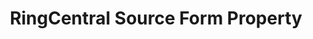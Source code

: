 ---
# -------------------------- #
#     USING THIS TEMPLATE    #
# -------------------------- #

## NEED HELP USING THIS TEMPLATE? SEE:
## https://docs-about-stitch-docs.netlify.com/reference/connect-templates/source-form-property/
## FOR INSTRUCTIONS & REFERENCE INFO

# -------------------------- #
#        CONTENT TYPE        #
# -------------------------- #

product-type: "connect"
content-type: "api-form"
form-type: "source"
key: "source-form-properties-ringcentral-object"


# -------------------------- #
#        OBJECT INFO         #
# -------------------------- #

title: "RingCentral Source Form Property"
api-type: "platform.ringcentral"
display-name: "RingCentral"

source-type: "saas"
docs-name: "ringcentral"


# -------------------------- #
#      OBJECT ATTRIBUTES     #
# -------------------------- #

uses-start-date: true

object-attributes:
  - name: "api_url"
    type: "string"
    required: true
    description: |
      The API URL used by the {{ form-property.display-name }} developer application. Refer to the [{{ form-property.display-name }} documentation]({{ doc-link }}) for instructions on generating this info.
    value: "https://platform.ringcentral.com"

  - name: "client_id"
    type: "string"
    required: true
    description: |
      The client ID for the {{ form-property.display-name }} developer application. Refer to the [{{ form-property.display-name }} documentation]({{ doc-link }}) for instructions on generating this credential.
    value: "<CLIENT_ID>"

  - name: "client_secret"
    type: "string"
    required: true
    description: |
      The client secret for the {{ form-property.display-name }} developer application. Refer to the [{{ form-property.display-name }} documentation]({{ doc-link }}) for instructions on generating this credential.
    value: "<CLIENT_SECRET>"

  - name: "password"
    type: "string"
    required: true
    description: |
      The password for the {{ form-property.display-name }} developer application.
    value: "<PASSWORD>"

  - name: "username"
    type: "string"
    required: true
    description: |
      The username for the {{ form-property.display-name }} application. This is typically the phone number used to create the app.
    value: "9991234567"
---